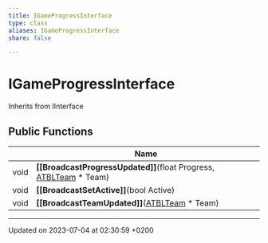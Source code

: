 ```yaml
---
title: IGameProgressInterface
type: class
aliases: IGameProgressInterface
share: false

---
```


# IGameProgressInterface





Inherits from IInterface

## Public Functions

|                | Name           |
| -------------- | -------------- |
| void | **[[BroadcastProgressUpdated]]**(float Progress, [ATBLTeam](/docs/SDK/Source/Classes/classATBLTeam.md) * Team) |
| void | **[[BroadcastSetActive]]**(bool Active) |
| void | **[[BroadcastTeamUpdated]]**([ATBLTeam](/docs/SDK/Source/Classes/classATBLTeam.md) * Team) |

-------------------------------

Updated on 2023-07-04 at 02:30:59 +0200